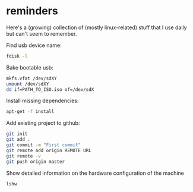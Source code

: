 # reminders

Here's a (growing) collection of (mostly linux-related) stuff that I use daily but can't seem to remember.

Find usb device name:

```bash
fdisk -l
```

Bake bootable usb:

```bash
mkfs.vfat /dev/sdXY
umount /dev/sdXY
dd if=PATH_TO_ISO.iso of=/dev/sdX
```

Install missing dependencies:

```bash
apt-get -f install
```

Add existing project to github:

```bash
git init
git add .
git commit -m "First commit"
git remote add origin REMOTE URL
git remote -v
git push origin master
```

Show detailed information on the hardware configuration of the machine 
```bash
lshw
```
